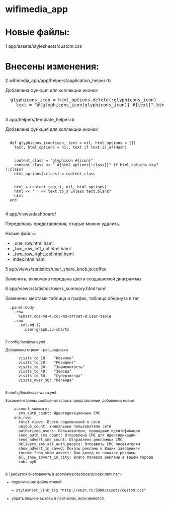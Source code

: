 # wifimedia_app

<h1>Новые файлы:</h1>

1 app/assets/stylesheets/custom.css

<h1>Внесены изменения:</h1>

2 wifimedia_app/app/helpers/application_helper.rb

  Добавлена функция для коллекции иконок

  <pre>
  glyphicons_icon = html_options.delete(:glyphicons_icon)
    text = "#{glyphicons_icon(glyphicons_icon)} #{text}".html_safe if glyphicons_icon.present?
  </pre>

3 app/helpers/template_helper.rb

  Добавлена функция для коллекции иконок

  <code>
  def glyphicons_icon(icon, text = nil, html_options = {})
    text, html_options = nil, text if text.is_a?(Hash)
    <br>
    content_class = "glyphicon #{icon}"
    content_class << " #{html_options[:class]}" if html_options.key?(:class)
    html_options[:class] = content_class
    <br>
    html = content_tag(:i, nil, html_options)
    html << ' ' << text.to_s unless text.blank?
    html
  end
  </code>

4 app/views/dashboard/

  Переделаны представления, старые можно удалить.

  Новые файлы:
  <ul>
  <li>_one_row.html.haml</li>
  <li>_two_row_left_col.html.haml</li>
  <li>_two_row_right_col.html.haml</li>
  <li>index.html.haml</li>
  </ul>

5 app/views/statistics/user_share_knob.js.coffee

  Заменить, включена передача цвета создаваемой диаграммы

6 app/views/statistics/users_summary.html.haml

  Заменены местами таблица и график, таблица обернута в тег <small>

  <pre>
  .panel-body
    .row
      %small.col-md-4.col-md-offset-8.user-table
    .row
      .col-md-12
        .user-graph.c3-charts
  </pre>

7 config/locales/ru.yml

  Добавлены строки - расшифровки

  <pre>
      visits_to_10:   "Новичок"
      visits_to_20:   "Резидент"
      visits_to_30:   "Знаменитость"
      visits_to_40:   "Звезда"
      visits_to_50:   "Суперзвезда"
      visits_over_50: "Легенда"
  </pre>

8 config/locales/views.ru.yml

  Зскомментарены сообщения старых представлений, добавлены новые

  <pre>
    account_summary:
      sms_auth_count: Идентификационные СМС
    one_row:
      total_views: Всего подключений к сети
      unique_count: Уникальные пользователи сети
      authorized_users: Пользователи, прошедшие идентификацию
      send_auth_sms_count: Отправлено СМС для идентификации
      send_advert_sms_count: Отправлено рекламных СМС
      delivery_sms_all_auth_people: Отправить СМС посетителям
      show_advert_in_zaved: Показы рекламы в Ваших заведениях
      income_from_show_advert: Ваш доход от показов рекламы
      all_show_advert_in_city: Всего показов рекламы в вашем городе
      rub: руб
  </pre>

9 Требуется очеловечить в app/views/dashboard/index.html.haml

  <ul>
  <li>подключение файла стилей <pre>= stylesheet_link_tag "http://ekzn.ru:5000/assets/custom.css"</pre></li>
  <li>убрать лишние вызовы в партиалах, если имеются.</li>
  </ul>
